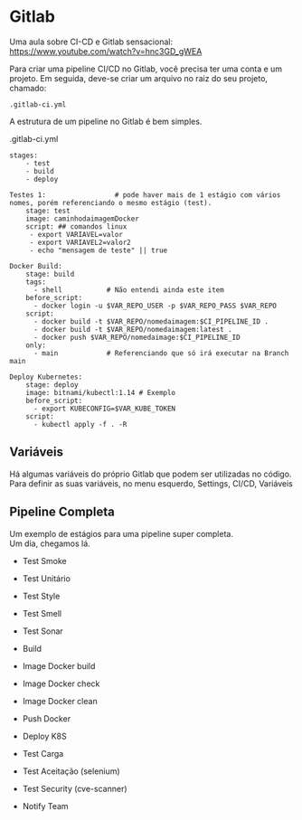 # Gitlab

Uma aula sobre CI-CD e Gitlab sensacional:
https://www.youtube.com/watch?v=hnc3GD_gWEA


Para criar uma pipeline CI/CD no Gitlab, você precisa ter uma conta e um projeto. Em seguida, deve-se criar um arquivo no raiz do seu projeto, chamado:

```
.gitlab-ci.yml
```

A estrutura de um pipeline no Gitlab é bem simples.

.gitlab-ci.yml
```
stages:
    - test
    - build
    - deploy

Testes 1:                 # pode haver mais de 1 estágio com vários nomes, porém referenciando o mesmo estágio (test).
    stage: test
    image: caminhodaimagemDocker
    script: ## comandos linux
     - export VARIAVEL=valor
     - export VARIAVEL2=valor2
     - echo "mensagem de teste" || true

Docker Build:
    stage: build
    tags:
      - shell           # Não entendi ainda este item
    before_script:
      - docker login -u $VAR_REPO_USER -p $VAR_REPO_PASS $VAR_REPO
    script:
      - docker build -t $VAR_REPO/nomedaimagem:$CI_PIPELINE_ID .
      - docker build -t $VAR_REPO/nomedaimagem:latest .
      - docker push $VAR_REPO/nomedaimage:$CI_PIPELINE_ID
    only:
      - main            # Referenciando que só irá executar na Branch main

Deploy Kubernetes:
    stage: deploy
    image: bitnami/kubectl:1.14 # Exemplo
    before_script:
      - export KUBECONFIG=$VAR_KUBE_TOKEN
    script:
      - kubectl apply -f . -R 

```

## Variáveis

Há algumas variáveis do próprio Gitlab que podem ser utilizadas no código.\
Para definir as suas variáveis, no menu esquerdo, Settings, CI/CD, Variáveis


## Pipeline Completa 

Um exemplo de estágios para uma pipeline super completa.\
Um dia, chegamos lá.

- Test Smoke
- Test Unitário
- Test Style
- Test Smell
- Test Sonar

- Build

- Image Docker build
- Image Docker check
- Image Docker clean

- Push Docker

- Deploy K8S

- Test Carga

- Test Aceitação (selenium)

- Test Security (cve-scanner)

- Notify Team